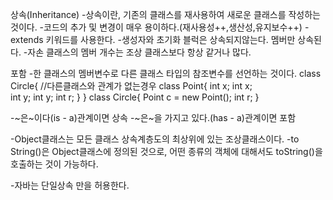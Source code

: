 상속(Inheritance)
-상속이란, 기존의 클래스를 재사용하여 새로운 클래스를 작성하는 것이다.
-코드의 추가 및 변경이 매우 용이하다.(재사용성++,생산성,유지보수++)
-extends 키워드를 사용한다.
-생성자와 초기화 블럭은 상속되지않는다. 멤버만 상속된다.
-자손 클래스의 멤버 개수는 조상 클래스보다 항상 같거나 많다.

포함
-한 클래스의 멤버변수로 다른 클래스 타입의 참조변수를 선언하는 것이다.
class Circle{ //다른클래스와 관계가 없는경우      class Point{
      int x;                                          int x;      
      int y;                                          int y;
      int r;                                      }
 }
class Circle{
     Point c = new Point();
     int r;
}    
 
-~은~이다(is - a)관계이면 상속
-~은~을 가지고 있다.(has - a)관계이면 포함

-Object클래스는 모든 클래스 상속계층도의 최상위에 있는 조상클래스이다. 
-to String()은 Object클래스에 정의된 것으로, 어떤 종류의 객체에 대해서도 toString()을 호출하는 것이 가능하다.

-자바는 단일상속 만을 허용한다.
